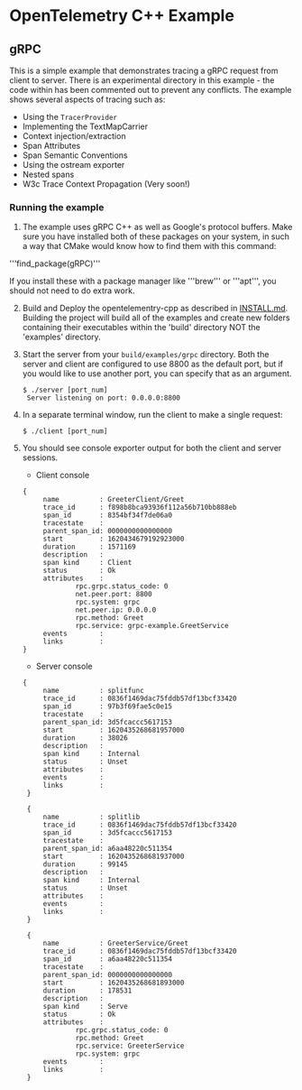 # OpenTelemetry C++  Example

## gRPC

This is a simple example that demonstrates tracing a gRPC request from client to server. There is an experimental directory in this example - the code within has been commented out to prevent any conflicts. The example shows several aspects of tracing such as:

* Using the `TracerProvider`
* Implementing the TextMapCarrier
* Context injection/extraction
* Span Attributes
* Span Semantic Conventions
* Using the ostream exporter
* Nested spans
* W3c Trace Context Propagation (Very soon!)

### Running the example

1. The example uses gRPC C++ as well as Google's protocol buffers. Make sure you have
installed both of these packages on your system, in such a way that CMake would know
how to find them with this command:

'''find_package(gRPC)'''

If you install these with a package manager like '''brew''' or '''apt''', you should not need to do extra work.

2. Build and Deploy the opentelementry-cpp as described in [INSTALL.md](../../INSTALL.md). Building the project will build all of the examples and create new folders containing their executables within the 'build' directory NOT the 'examples' directory.

3. Start the server from your `build/examples/grpc` directory. Both the server and client are configured to use 8800 as the default port, but if you would like to use another port, you can specify that as an argument.

   ```console
   $ ./server [port_num]
    Server listening on port: 0.0.0.0:8800
   ```

4. In a separate terminal window, run the client to make a single request:

    ```console
    $ ./client [port_num]
    ```

5. You should see console exporter output for both the client and server sessions.
   * Client console

   ```console
   {
        name          : GreeterClient/Greet
        trace_id      : f898b8bca93936f112a56b710bb888eb
        span_id       : 8354bf34f7de06a0
        tracestate    :
        parent_span_id: 0000000000000000
        start         : 1620434679192923000
        duration      : 1571169
        description   :
        span kind     : Client
        status        : Ok
        attributes    :
                rpc.grpc.status_code: 0
                net.peer.port: 8800
                rpc.system: grpc
                net.peer.ip: 0.0.0.0
                rpc.method: Greet
                rpc.service: grpc-example.GreetService
        events        :
        links         :
   }
   ```

   * Server console

   ```console
   {
        name          : splitfunc
        trace_id      : 0836f1469dac75fddb57df13bcf33420
        span_id       : 97b3f69fae5c0e15
        tracestate    :
        parent_span_id: 3d5fcaccc5617153
        start         : 1620435268681957000
        duration      : 38026
        description   :
        span kind     : Internal
        status        : Unset
        attributes    :
        events        :
        links         :
    }

    {
        name          : splitlib
        trace_id      : 0836f1469dac75fddb57df13bcf33420
        span_id       : 3d5fcaccc5617153
        tracestate    :
        parent_span_id: a6aa48220c511354
        start         : 1620435268681937000
        duration      : 99145
        description   :
        span kind     : Internal
        status        : Unset
        attributes    :
        events        :
        links         :
    }

    {
        name          : GreeterService/Greet
        trace_id      : 0836f1469dac75fddb57df13bcf33420
        span_id       : a6aa48220c511354
        tracestate    :
        parent_span_id: 0000000000000000
        start         : 1620435268681893000
        duration      : 178531
        description   :
        span kind     : Serve
        status        : Ok
        attributes    :
                rpc.grpc.status_code: 0
                rpc.method: Greet
                rpc.service: GreeterService
                rpc.system: grpc
        events        : 
        links         :
    }
   ```
